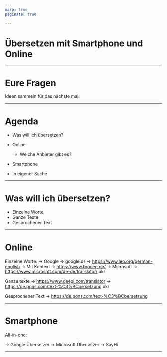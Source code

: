 ```yaml
---
marp: true
paginate: true 

---
```


# Übersetzen mit Smartphone und Online

---

# Eure Fragen

Ideen sammeln für das nächste mal! 

---
# Agenda 

* Was will ich übersetzen?

* Online
    * Welche Anbieter gibt es? 

* Smartphone
* In eigener Sache

---

# Was will ich übersetzen? 

* Einzelne Worte 
* Ganze Texte 
* Gesprochener Text

---

# Online

Einzelne Worte:
-> Google -> google.de
-> https://www.leo.org/german-english
-> Mit Kontext -> https://www.linguee.de/
-> Microsoft -> https://www.microsoft.com/de-de/translator/ ukr

Ganze texte 
-> https://www.deepl.com/translator
-> https://de.pons.com/text-%C3%BCbersetzung ukr 

Gesprochener Text
 -> https://de.pons.com/text-%C3%BCbersetzung

---

# Smartphone

All-in-one:

-> Google Übersetzer
-> Microsoft Übersetzer
-> SayHi

---